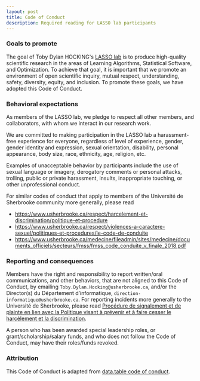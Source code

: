 ```yaml
---
layout: post
title: Code of Conduct
description: Required reading for LASSO lab participants
---
```


### Goals to promote

The goal of Toby Dylan HOCKING's [LASSO lab](https://lassolab.org) is
to produce high-quality scientific research in the areas of Learning
Algorithms, Statistical Software, and Optimization. To achieve that
goal, it is important that we promote an environment of open
scientific inquiry, mutual respect, understanding, safety, diversity,
equity, and inclusion. To promote these goals, we have adopted this
Code of Conduct.

### Behavioral expectations

As members of the LASSO lab, we pledge to respect all other members,
and collaborators, with whom we interact in our research work.

We are committed to making participation in the LASSO lab a
harassment-free experience for everyone, regardless of level of
experience, gender, gender identity and expression, sexual
orientation, disability, personal appearance, body size, race,
ethnicity, age, religion, etc.

Examples of unacceptable behavior by participants include the use of
sexual language or imagery, derogatory comments or personal attacks,
trolling, public or private harassment, insults, inappropriate
touching, or other unprofessional conduct.

For similar codes of conduct that apply to members of the Université de Sherbrooke community more generally, please read 
* https://www.usherbrooke.ca/respect/harcelement-et-discrimination/politique-et-procedure
* https://www.usherbrooke.ca/respect/violences-a-caractere-sexuel/politiques-et-procedures/le-code-de-conduite
* https://www.usherbrooke.ca/medecine/fileadmin/sites/medecine/documents_officiels/secteurs/fmss/fmss_code_conduite_v_finale_2018.pdf

### Reporting and consequences 

Members have the right and responsibility to report written/oral
communications, and other behaviors, that are not aligned to this Code
of Conduct, by emailing `Toby.Dylan.Hocking@usherbrooke.ca`,
and/or the Director(s) du Département d’informatique,
`direction-informatique@usherbrooke.ca`. For reporting incidents more generally to the Université de Sherbrooke, please read [Procédure de signalement et de plainte en lien avec la Politique visant à prévenir et à faire cesser le harcèlement et la discrimination](https://www.usherbrooke.ca/decouvrir/fileadmin/sites/decouvrir/documents/direction/directives/2600-083.pdf).

A person who has been awarded special leadership roles, or
grant/scholarship/salary funds, and who does not follow the Code of
Conduct, may have their roles/funds revoked.

### Attribution

This Code of Conduct is adapted from [data.table code of conduct](https://github.com/Rdatatable/data.table/blob/master/GOVERNANCE.md#code-of-conduct).
